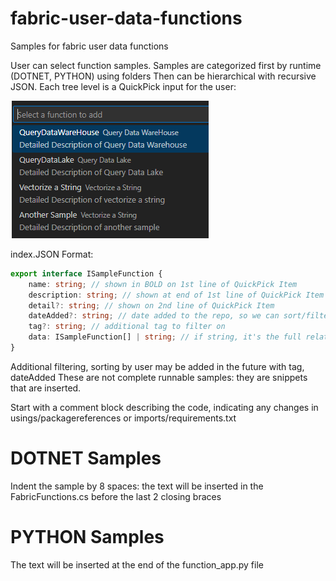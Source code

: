 # fabric-user-data-functions
Samples for fabric user data functions 


User can select function samples.
Samples are categorized first by runtime (DOTNET, PYTHON) using folders
Then can be hierarchical with recursive JSON. Each tree level is a QuickPick input for the user:

 ![alt text](image.png)

index.JSON Format:


```typescript
export interface ISampleFunction {
    name: string; // shown in BOLD on 1st line of QuickPick Item
    description: string; // shown at end of 1st line of QuickPick Item
    detail?: string; // shown on 2nd line of QuickPick Item
    dateAdded?: string; // date added to the repo, so we can sort/filter, like '2024-08-31T17:50:52.184Z'
    tag?: string; // additional tag to filter on
    data: ISampleFunction[] | string; // if string, it's the full relative path file name from root to download. Else it's an array of ISampleFunction
}

```

Additional filtering, sorting by user may be added in the future with tag, dateAdded
These are not complete runnable samples: they are snippets that are inserted.

Start with a comment block describing the code, indicating any changes in usings/packagereferences or imports/requirements.txt

# DOTNET Samples
Indent the sample by 8 spaces: the text will be inserted in the FabricFunctions.cs  before the last 2 closing braces


# PYTHON Samples
The text will be inserted at the end of the function_app.py file
